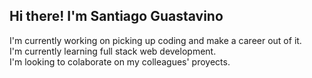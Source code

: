 <h2>Hi there! I'm Santiago Guastavino</h2>

I'm currently working on picking up coding and make a career out of it.  
I'm currently learning full stack web development.  
I'm looking to colaborate on my colleagues' proyects.